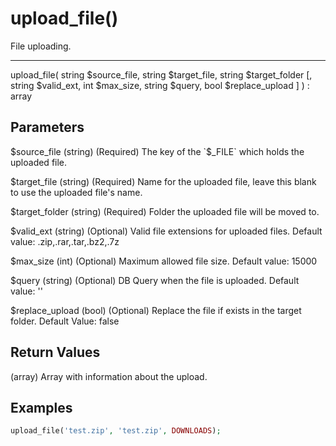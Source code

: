 # upload_file()

File uploading.

---

upload_file( string $source_file, string $target_file, string $target_folder [, string $valid_ext, int $max_size, string $query, bool $replace_upload ] ) : array

## Parameters

$source_file (string) (Required) The key of the `$_FILE` which holds the uploaded file.

$target_file (string) (Required) Name for the uploaded file, leave this blank to use the uploaded file's name.

$target_folder (string) (Required) Folder the uploaded file will be moved to.

$valid_ext (string) (Optional) Valid file extensions for uploaded files. Default value: .zip,.rar,.tar,.bz2,.7z

$max_size (int) (Optional) Maximum allowed file size. Default value: 15000

$query (string) (Optional) DB Query when the file is uploaded. Default value: ''

$replace_upload (bool) (Optional) Replace the file if exists in the target folder. Default Value: false

## Return Values

(array) Array with information about the upload.

## Examples

```php
upload_file('test.zip', 'test.zip', DOWNLOADS);
```
